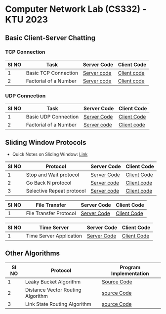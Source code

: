 # Computer Network Lab (CS332) - KTU 2023

## Basic Client-Server Chatting

### TCP Connection

| SI NO | Task                    | Server Code                                         | Client Code                                         |
|-------|-------------------------|-----------------------------------------------------|-----------------------------------------------------|
| 1     | Basic TCP Connection    | [Server code](tcp/Basic_connection/server.c)   | [Client code](tcp/Basic_connection/client.c)     |
| 2     | Factorial of a Number   | [Server code](tcp/factorial/server.c) | [Client code](tcp/factorial/client.c)   |

### UDP Connection

| SI NO | Task                    | Server Code                                         | Client Code                                         |
|-------|-------------------------|-----------------------------------------------------|-----------------------------------------------------|
| 1     | Basic UDP Connection    |  [Server Code](udp/Basic_connection/server.c)     | [Client Code](udp/Basic_connection/client.c)    |
| 2     | Factorial of a Number   |  [Server code](udp/factorial/server.c) | [Client code](udp/factorial/client.c)    |

## Sliding Window Protocols

* Quick Notes on Sliding Window:  [Link](sliding_window_protocol/BasicNotes.md)

| SI NO | Protocol        | Server Code                                         | Client Code                                         |
|-------|-----------------|-----------------------------------------------------|-----------------------------------------------------|
| 1     | Stop and Wait protocol  | [Server Code](sliding_window_protocol/stop_and_wait/server.c) | [Client Code](sliding_window_protocol/stop_and_wait/client.c)  |
| 2     | Go Back N protocol  | [Server code](sliding_window_protocol/go_back_N/server.c) | [Client code](sliding_window_protocol/go_back_N/client.c)   |
| 3     | Selective Repeat protocol| [Server code](sliding_window_protocol/selective_repeat/server.c) | [Client code](sliding_window_protocol/selective_repeat/client.c) |

| SI NO | File Transfer     | Server Code                                         | Client Code                                         |
|-------|-----------------|-----------------------------------------------------|-----------------------------------------------------|
| 1     | File Transfer Protocol  | [Server Code](file_transfer/server.c) | [Client Code](file_transfer/client.c)  |

| SI NO | Time Server    | Server Code                                         | Client Code                                         |
|-------|-----------------|-----------------------------------------------------|-----------------------------------------------------|
| 1     | Time Server Application | [Server Code](time_server_application/server.c) | [Client Code](time_server_application/client.c)  |

## Other Algorithms

| SI NO | Protocol        | Program Implementation| 
|-------|-----------------|-----------------------------------------------------|
| 1     | Leaky Bucket Algorithm | [Source Code](other/leaky_bucket.c) | 
| 2     | Distance Vector Routing Algorithm | [source Code](other/distance_vector_routing.c) |
| 3     | Link State Routing Algorithm | [source Code](other/link_state_routing.c) |


